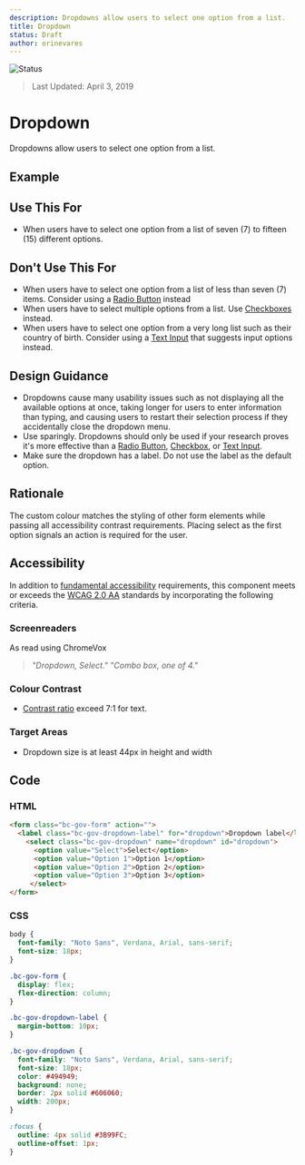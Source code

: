 ```yaml
---
description: Dropdowns allow users to select one option from a list.
title: Dropdown
status: Draft
author: orinevares
---
```


![Status](https://img.shields.io/badge/Recommended-Draft-orange.svg)
> Last Updated: April 3, 2019

# Dropdown
Dropdowns allow users to select one option from a list.

## Example
<component-preview path="components/dropdown/sample.html" height="100px" width="800px"> </component-preview>

## Use This For
* When users have to select one option from a list of seven (7) to fifteen (15) different options.

## Don't Use This For
*	When users have to select one option from a list of less than seven (7) items. Consider using a [Radio Button](https://developer.gov.bc.ca/Design-System/Radio-Button) instead 
* When users have to select multiple options from a list. Use [Checkboxes](https://developer.gov.bc.ca/Design-System/Checkbox) instead.
* When users have to select one option from a very long list such as their country of birth. Consider using a [Text Input](https://developer.gov.bc.ca/Design-System/Text-Input) that suggests input options instead.

## Design Guidance
* Dropdowns cause many usability issues such as not displaying all the available options at once, taking longer for users to enter information than typing, and causing users to restart their selection process if they accidentally close the dropdown menu. 
* Use sparingly. Dropdowns should only be used if your research proves it's more effective than a [Radio Button](https://developer.gov.bc.ca/Design-System/Radio-Button), [Checkbox](https://developer.gov.bc.ca/Design-System/Checkbox), or [Text Input](https://developer.gov.bc.ca/Design-System/Text-Input).
* Make sure the dropdown has a label. Do not use the label as the default option.

## Rationale
The custom colour matches the styling of other form elements while passing all accessibility contrast requirements. Placing select as the first option signals an action is required for the user.

## Accessibility
In addition to [fundamental accessibility]() requirements, this component meets or exceeds the [WCAG 2.0 AA](https://www.w3.org/TR/WCAG20/) standards by incorporating the following criteria.

### Screenreaders
As read using ChromeVox

> *"Dropdown, Select."*
> *"Combo box, one of 4."*

### Colour Contrast
* [Contrast ratio](https://webaim.org/resources/contrastchecker/) exceed 7:1 for text.

### Target Areas
* Dropdown size is at least 44px in height and width

## Code
### HTML
```html
<form class="bc-gov-form" action="">
  <label class="bc-gov-dropdown-label" for="dropdown">Dropdown label</label>
    <select class="bc-gov-dropdown" name="dropdown" id="dropdown">
      <option value="Select">Select</option>
      <option value="Option 1">Option 1</option>
      <option value="Option 2">Option 2</option>
      <option value="Option 3">Option 3</option>
     </select>
</form>
```

### CSS
```css
body {
  font-family: "Noto Sans", Verdana, Arial, sans-serif;
  font-size: 18px;
}

.bc-gov-form {
  display: flex;
  flex-direction: column;
}

.bc-gov-dropdown-label {
  margin-bottom: 10px;
}

.bc-gov-dropdown {
  font-family: "Noto Sans", Verdana, Arial, sans-serif;
  font-size: 18px;
  color: #494949;
  background: none;
  border: 2px solid #606060;
  width: 200px;
}

:focus {
  outline: 4px solid #3B99FC;
  outline-offset: 1px;
}
```
